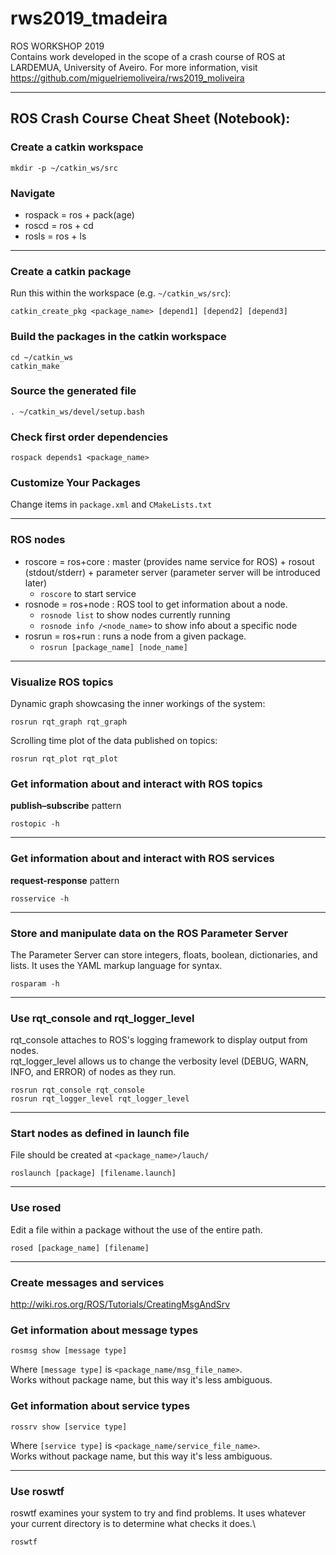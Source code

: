 # rws2019_tmadeira
ROS WORKSHOP 2019\
Contains work developed in the scope of a crash course of ROS at LARDEMUA, University of Aveiro.
For more information, visit https://github.com/miguelriemoliveira/rws2019_moliveira

---

## ROS Crash Course Cheat Sheet (Notebook):

### Create a catkin workspace
```
mkdir -p ~/catkin_ws/src
```

### Navigate

* rospack = ros + pack(age)
* roscd = ros + cd
* rosls = ros + ls 

---

### Create a catkin package
Run this within the workspace (e.g. ```~/catkin_ws/src```):
```
catkin_create_pkg <package_name> [depend1] [depend2] [depend3]
```

### Build the packages in the catkin workspace
```
cd ~/catkin_ws
catkin_make
```

### Source the generated file
```
. ~/catkin_ws/devel/setup.bash
```

### Check first order dependencies
```
rospack depends1 <package_name> 
```

### Customize Your Packages
Change items in ```package.xml``` and ```CMakeLists.txt``` 

---

### ROS nodes
* roscore = ros+core : master (provides name service for ROS) + rosout (stdout/stderr) + parameter server (parameter server will be introduced later)
    * ```roscore``` to start service
* rosnode = ros+node : ROS tool to get information about a node.
    * ```rosnode list``` to show nodes currently running
    * ```rosnode info /<node_name>``` to show info about  a specific node
* rosrun = ros+run : runs a node from a given package.
    * ```rosrun [package_name] [node_name]```

---

### Visualize ROS topics
Dynamic graph showcasing the inner workings of the system:
```
rosrun rqt_graph rqt_graph
```
Scrolling time plot of the data published on topics:
```
rosrun rqt_plot rqt_plot
```

### Get information about and interact with **ROS topics**
**publish–subscribe** pattern	
```
rostopic -h
```

---

### Get information about and interact with **ROS services**
**request-response** pattern
```
rosservice -h
```

---

### Store and manipulate data on the ROS Parameter Server
The Parameter Server can store integers, floats, boolean, dictionaries, and lists. It uses the YAML markup language for syntax.
```
rosparam -h
```

---

### Use rqt_console and rqt_logger_level
rqt_console attaches to ROS's logging framework to display output from nodes.\
rqt_logger_level allows us to change the verbosity level (DEBUG, WARN, INFO, and ERROR) of nodes as they run.

```
rosrun rqt_console rqt_console
rosrun rqt_logger_level rqt_logger_level
```

---

### Start nodes as defined in launch file
File should be created at ```<package_name>/lauch/```
```
roslaunch [package] [filename.launch]
```

---

### Use rosed
Edit a file within a package without the use of the entire path.
```
rosed [package_name] [filename]
```

---

### Create messages and services
http://wiki.ros.org/ROS/Tutorials/CreatingMsgAndSrv


### Get information about message types
```
rosmsg show [message type]
```
Where ```[message type]``` is ```<package_name/msg_file_name>```.\
Works without package name, but this way it's less ambiguous.

### Get information about service types
```
rossrv show [service type]
```
Where ```[service type]``` is ```<package_name/service_file_name>```.\
Works without package name, but this way it's less ambiguous.

---

### Use roswtf
roswtf examines your system to try and find problems. It uses whatever your current directory is to determine what checks it does.\
```
roswtf
```
